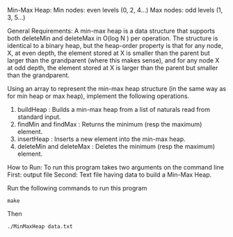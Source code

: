 Min-Max Heap:
Min nodes: even levels (0, 2, 4...)
Max nodes: odd levels (1, 3, 5...)

General Requirements:
A min-max heap is a data structure that supports both deleteMin and deleteMax in O(log N ) per
operation. The structure is identical to a binary heap, but the heap-order property is that for any node, X,
at even depth, the element stored at X is smaller than the parent but larger than the grandparent (where
this makes sense), and for any node X at odd depth, the element stored at X is larger than the parent
but smaller than the grandparent.

Using an array to represent the min-max heap structure (in the same way as for min heap or max
heap), implement the following operations.
1. buildHeap : Builds a min-max heap from a list of naturals read from standard input.
2. findMin and findMax : Returns the minimum (resp the maximum) element.
3. insertHeap : Inserts a new element into the min-max heap.
4. deleteMin and deleteMax : Deletes the minimum (resp the maximum) element.

How to Run:
To run this program takes two arguments on the command line
First: output file
Second: Text file having data to build a Min-Max Heap.

Run the following commands to run this program
	
	make
	
Then

	./MinMaxHeap data.txt
